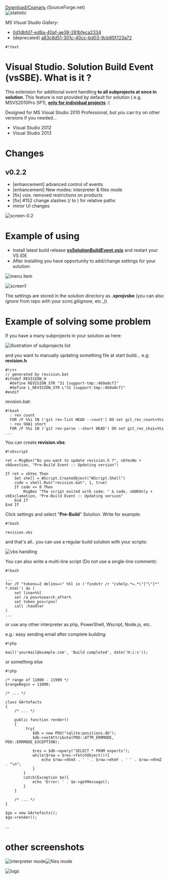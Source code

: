 [Download/Скачать](https://sourceforge.net/projects/vssbe/files/latest/download) (SourceForge.net)                    
![statistic](http://vssbe.sourceforge.net/stat/)

*MS Visual Studio Gallery*:

* [0d1dbfd7-ed8a-40af-ae39-281bfeca2334](http://visualstudiogallery.msdn.microsoft.com/0d1dbfd7-ed8a-40af-ae39-281bfeca2334/)
* (deprecated) [a83c8d51-301c-40cc-bd03-9cb85f723a72](http://visualstudiogallery.msdn.microsoft.com/a83c8d51-301c-40cc-bd03-9cb85f723a72)

```
#!text
```

# Visual Studio. Solution Build Event (vsSBE). What is it ?

This extension for additional event handling **to all subprojects at once in solution**. This feature is not provided by default for solution  ( e.g. MSVS2010Pro SP1), **[only for individual projects](https://bitbucket.org/3F/vssolutionbuildevent/downloads/standard_build_events.png)** :(

Designed for MS Visual Studio 2010 Professional, but you can try on other versions if you needed...

* Visual Studio 2012
* Visual Studio 2013

# Changes 

## v0.2.2 

* [enhancement] advanced control of events 
* [enhancement] New modes: interpreter & files mode
* [fix] vsix. removed restrictions on products
* [fix] #152 change slashes (/ to \) for relative paths
* minor UI changes
 
![screen-0.2](https://bitbucket.org/3F/vssolutionbuildevent/downloads/screen1_v0.2.2.png)


# Example of using

* Install latest build release **[vsSolutionBuildEvent.vsix](https://sourceforge.net/projects/vssbe/files/latest/download)** and restart your VS IDE
* After installing you have opportunity to add/change settings for your solution:

![menu item](https://bitbucket.org/3F/vssolutionbuildevent/downloads/screen_menu_item.png)

![screen1](https://bitbucket.org/3F/vssolutionbuildevent/downloads/screen1.png)

The settings are stored in the solution directory as **.xprojvsbe** (you can also ignore from repo with your scm(.gitignore, etc.,))

# Example of solving some problem
If you have a many subprojects in your solution as here:

![illustration of subprojects list](https://bitbucket.org/3F/vssolutionbuildevent/downloads/screen_projects_list.png)

and you want to manually updating something file at start build... e.g: **revision.h**

```
#!c++
// generated by revision.bat 
#ifndef REVISION_H
  #define REVISION_STR "31 [support-tmp::4b9a0cf]"
  #define L_REVISION_STR L"31 [support-tmp::4b9a0cf]"
#endif 
```

revision.bat:

```
#!bash
  : rev count
  FOR /F %%i IN ('git rev-list HEAD --count') DO set git_rev_count=%%i
  : rev SHA1 short
  FOR /F %%i IN ('git rev-parse --short HEAD') DO set git_rev_sha1=%%i
...
```

You can create **revision.vbs**:

```
#!vbscript

ret = MsgBox("Do you want to update revision.h ?", vbYesNo + vbQuestion, "Pre-Build Event :: Updating version")

If ret = vbYes Then
    Set shell = WScript.CreateObject("WScript.Shell")
    code = shell.Run("revision.bat", 1, true)
    If code <> 0 Then
        MsgBox "The script exited with code: " & code, vbOKOnly + vbExclamation, "Pre-Build Event :: Updating version"
    End If
End If
```

Click settings and select "**Pre-Build**" Solution. Write for example:

```
#!bash

revision.vbs
```

and that's all.. you can use a regular build solution with your scripts:

![vbs handling](https://bitbucket.org/3F/vssolutionbuildevent/downloads/screen_projects_vbs.png)

You can also write a multi-line script (Do not use a single-line comment):

```
#!bash

... 
for /F "tokens=2 delims=<" %%l in ('findstr /r "cshelp.*=.*\"[^\"]*" *.html') do ( 
    set line=%%l 
    set /a pos=%search_after% 
    set token_pos=!pos! 
    call :handler 
) 
...
```

or use any other interpreter as php, PowerShell, Wscript, Node.js, etc.

e.g.: easy sending email after complete building:

```
#!php

mail('yourmail@example.com', 'Build completed', date('H:i:s'));
```
or something else


```
#!php

/* range of 11000 - 11999 */ 
$rangeBegin = 11000; 
 
/* ... */ 
 
class GArtefacts 
{ 
    /* ... */ 
     
    public function render() 
    { 
         try{ 
            $db = new PDO("sqlite:positions.db"); 
            $db->setAttribute(PDO::ATTR_ERRMODE, PDO::ERRMODE_EXCEPTION); 
 
            $res = $db->query("SELECT * FROM exports"); 
            while($row = $res->fetchObject()){ 
                echo $row->dtmX . ' ' . $row->dtmY . ' ' . $row->dtmZ . "\n"; 
            } 
        } 
        catch(Exception $e){ 
            echo 'Error: ' . $e->getMessage(); 
        } 
    } 
     
    /* ... */ 
} 
 
$ga = new GArtefacts(); 
$ga->render();
```
 ...

# other screenshots

![interpreter mode](https://bitbucket.org/3F/vssolutionbuildevent/downloads/0.2.2_screen1.png)![files mode](https://bitbucket.org/3F/vssolutionbuildevent/downloads/0.2.2_screen2.png)

![logs](https://bitbucket.org/3F/vssolutionbuildevent/downloads/0.2.2_screen3.png)